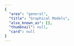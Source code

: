 ```yaml
---
{
  "area": "general",
  "title": "Graphical Models",
  "also_known_as": [],
  "thumbnail": null,
  "card": null
}
---
```



